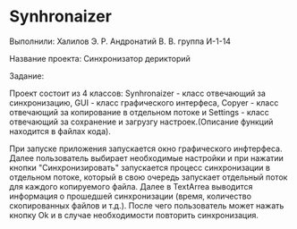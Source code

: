 # Synhronaizer
Выполнили: Халилов Э. Р. Андронатий В. В. группа И-1-14

Название проекта: Синхронизатор дерикторий

Задание: 

Проект состоит из 4 классов: Synhronaizer - класс отвечающий за синхронизацию, GUI - класс графического интерфеса, Сopyer - класс отвечающий за копирование в отдельном потоке и Settings - класс отвечающий за сохранение и загрузгу настроек.(Описание функций находится в файлах кода).

При запуске приложения запускается окно графического инфтерфеса. Далее пользователь выбирает необходимые настройки и при нажатии кнопки "Синхронизировать" запускается процесс синхронизации в отдельном потоке, который в свою очередь запускает отдельный поток для каждого копируемого файла. Далее в TextArrea выводится информация о прошедшей синхронизации (время, количество скопированных файлов и т.д.). После чего пользователь может нажать кнопку Ok и в случае необходимости повторить синхронизация.
